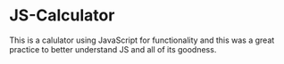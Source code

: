 # JS-Calculator

This is a calulator using JavaScript for functionality and this was a great practice to better understand JS and all of its goodness.

